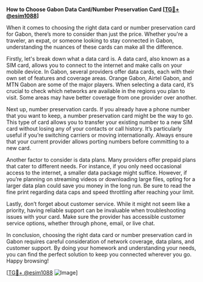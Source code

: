 **How to Choose Gabon Data Card/Number Preservation Card [[TG💪+ @esim1088](https://t.me/s/esim1088)]**

When it comes to choosing the right data card or number preservation card for Gabon, there’s more to consider than just the price. Whether you're a traveler, an expat, or someone looking to stay connected in Gabon, understanding the nuances of these cards can make all the difference.

Firstly, let's break down what a data card is. A data card, also known as a SIM card, allows you to connect to the internet and make calls on your mobile device. In Gabon, several providers offer data cards, each with their own set of features and coverage areas. Orange Gabon, Airtel Gabon, and MTN Gabon are some of the major players. When selecting a data card, it’s crucial to check which networks are available in the regions you plan to visit. Some areas may have better coverage from one provider over another.

Next up, number preservation cards. If you already have a phone number that you want to keep, a number preservation card might be the way to go. This type of card allows you to transfer your existing number to a new SIM card without losing any of your contacts or call history. It’s particularly useful if you’re switching carriers or moving internationally. Always ensure that your current provider allows porting numbers before committing to a new card.

Another factor to consider is data plans. Many providers offer prepaid plans that cater to different needs. For instance, if you only need occasional access to the internet, a smaller data package might suffice. However, if you’re planning on streaming videos or downloading large files, opting for a larger data plan could save you money in the long run. Be sure to read the fine print regarding data caps and speed throttling after reaching your limit.

Lastly, don’t forget about customer service. While it might not seem like a priority, having reliable support can be invaluable when troubleshooting issues with your card. Make sure the provider has accessible customer service options, whether through phone, email, or live chat.

In conclusion, choosing the right data card or number preservation card in Gabon requires careful consideration of network coverage, data plans, and customer support. By doing your homework and understanding your needs, you can find the perfect solution to keep you connected wherever you go. Happy browsing!

[[TG💪+ @esim1088](https://t.me/s/esim1088) ![Image](https://i.postimg.cc/Y0z9fWf4/image.png)]